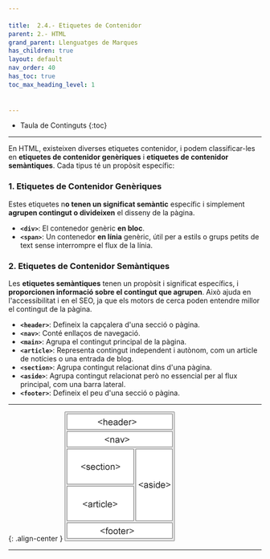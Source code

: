```yaml
---

title:  2.4.- Etiquetes de Contenidor
parent: 2.- HTML
grand_parent: Llenguatges de Marques
has_children: true
layout: default
nav_order: 40
has_toc: true
toc_max_heading_level: 1


---
```


* Taula de Continguts
{:toc}

---

En HTML, existeixen diverses etiquetes contenidor, i podem classificar-les en **etiquetes de contenidor genèriques** i **etiquetes de contenidor semàntiques**. Cada tipus té un propòsit específic:

### 1. **Etiquetes de Contenidor Genèriques**

Estes etiquetes n**o tenen un significat semàntic** específic i simplement **agrupen contingut o divideixen** el disseny de la pàgina.

- **`<div>`**: El contenedor genèric **en bloc**.
- **`<span>`**: Un contenedor **en línia** genèric, útil per a estils o grups petits de text sense interrompre el flux de la línia.

### 2. **Etiquetes de Contenidor Semàntiques**

Les **etiquetes semàntiques** tenen un propòsit i significat específics, i **proporcionen informació sobre el contingut que agrupen**. Això ajuda en l'accessibilitat i en el SEO, ja que els motors de cerca poden entendre millor el contingut de la pàgina.


- **`<header>`**: Defineix la capçalera d'una secció o pàgina.
- **`<nav>`**: Conté enllaços de navegació.
- **`<main>`**: Agrupa el contingut principal de la pàgina.
- **`<article>`**: Representa contingut independent i autònom, com un article de notícies o una entrada de blog.
- **`<section>`**: Agrupa contingut relacionat dins d'una pàgina.
- **`<aside>`**: Agrupa contingut relacionat però no essencial per al flux principal, com una barra lateral.
- **`<footer>`**: Defineix el peu d'una secció o pàgina.

---
{: .align-center }
![alt text](imatges/1semantiques.gif)

---


